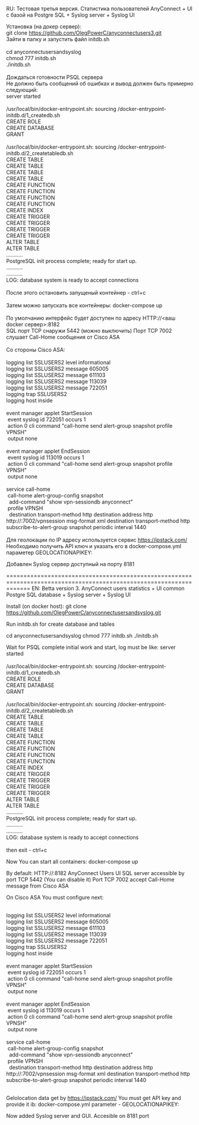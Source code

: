 RU: Тестовая третья версия. Статистика пользователей AnyConnect + UI с базой на Postgre SQL + Syslog server + Syslog UI

Установка (на докер сервер):<br>
git clone https://github.com/OlegPowerC/anyconnectusers3.git<br>
Зайти в папку и запустить файл initdb.sh<br>
<br>
cd anyconnectusersandsyslog<br>
chmod 777 initdb.sh<br>
./initdb.sh<br>
<br>
Дождаться готовности PSQL сервера<br>
Не должно быть сообщений об ошибках и вывод должен быть примерно следующий:<br>
server started<br>
<br>
/usr/local/bin/docker-entrypoint.sh: sourcing /docker-entrypoint-initdb.d/1_createdb.sh<br>
CREATE ROLE<br>
CREATE DATABASE<br>
GRANT<br>
<br>
/usr/local/bin/docker-entrypoint.sh: sourcing /docker-entrypoint-initdb.d/2_createtabledb.sh<br>
CREATE TABLE<br>
CREATE TABLE<br>
CREATE TABLE<br>
CREATE TABLE<br>
CREATE FUNCTION<br>
CREATE FUNCTION<br>
CREATE FUNCTION<br>
CREATE FUNCTION<br>
CREATE INDEX<br>
CREATE TRIGGER<br>
CREATE TRIGGER<br>
CREATE TRIGGER<br>
CREATE TRIGGER<br>
ALTER TABLE<br>
ALTER TABLE<br>
...........<br>
PostgreSQL init process complete; ready for start up.<br>
...........<br>
...........<br>
LOG:  database system is ready to accept connections<br>
<br>
После этого остановить запущеный контейнер - ctrl+c<br>
<br>
Затем можно запускать все контейнеры: docker-compose up<br>
<br>
По умолчанию интерфейс будет доступен по адресу HTTP://<ваш docker сервер>:8182<br>
SQL порт TCP снаружи 5442 (можно выключить) Порт TCP 7002 слушает Call-Home сообщения от Cisco ASA<br>
<br>
Со стороны Cisco ASA:<br>
<br>
logging list SSLUSERS2 level informational<br>
logging list SSLUSERS2 message 605005<br>
logging list SSLUSERS2 message 611103<br>
logging list SSLUSERS2 message 113039<br>
logging list SSLUSERS2 message 722051<br>
logging trap SSLUSERS2<br>
logging host inside<br>
<br>
event manager applet StartSession<br>
&nbsp;event syslog id 722051 occurs 1<br>
&nbsp;action 0 cli command "call-home send alert-group snapshot profile VPNSH"<br>
&nbsp;output none<br>
<br>
event manager applet EndSession<br>
&nbsp;event syslog id 113019 occurs 1<br>
&nbsp;action 0 cli command "call-home send alert-group snapshot profile VPNSH"<br>
&nbsp;output none<br>
<br>
service call-home<br>
&nbsp;call-home alert-group-config snapshot<br>
&nbsp;&nbsp;add-command "show vpn-sessiondb anyconnect"<br>
&nbsp;profile VPNSH<br>
&nbsp;&nbsp;destination transport-method http destination address http http://:7002/vpnsession msg-format xml destination transport-method http subscribe-to-alert-group snapshot periodic interval 1440<br>
<br>
Для геолокации по IP адресу используется сервис https://ipstack.com/
Необходимо получить API ключ и указать его в docker-compose.yml
параметер GEOLOCATIONAPIKEY:

Добавлен Syslog сервер доступный на порту 8181

===================================================================================================================
EN: Betta version 3. AnyConnect users statistics + UI common Postgre SQL database + Syslog server + Syslog UI

Install (on docker host): git clone https://github.com/OlegPowerC/anyconnectusersandsyslog.git

Run initdb.sh for create database and tables

cd anyconnectusersandsyslog
chmod 777 initdb.sh
./initdb.sh

Wait for PSQL complete initial work and start, 
log must be like:
server started<br>
<br>
/usr/local/bin/docker-entrypoint.sh: sourcing /docker-entrypoint-initdb.d/1_createdb.sh<br>
CREATE ROLE<br>
CREATE DATABASE<br>
GRANT<br>
<br>
/usr/local/bin/docker-entrypoint.sh: sourcing /docker-entrypoint-initdb.d/2_createtabledb.sh<br>
CREATE TABLE<br>
CREATE TABLE<br>
CREATE TABLE<br>
CREATE TABLE<br>
CREATE FUNCTION<br>
CREATE FUNCTION<br>
CREATE FUNCTION<br>
CREATE FUNCTION<br>
CREATE INDEX<br>
CREATE TRIGGER<br>
CREATE TRIGGER<br>
CREATE TRIGGER<br>
CREATE TRIGGER<br>
ALTER TABLE<br>
ALTER TABLE<br>
...........<br>
PostgreSQL init process complete; ready for start up.<br>
...........<br>
...........<br>
LOG:  database system is ready to accept connections<br>
<br>
then exit - ctrl+c

Now You can start all containers: docker-compose up

By default: HTTP://<Your docker host ip>:8182 AnyConnect Users UI SQL server accessible by port TCP 5442 (You can disable it) Port TCP 7002 accept Call-Home message from Cisco ASA

On Cisco ASA You must configure next:

<br>
logging list SSLUSERS2 level informational<br>
logging list SSLUSERS2 message 605005<br>
logging list SSLUSERS2 message 611103<br>
logging list SSLUSERS2 message 113039<br>
logging list SSLUSERS2 message 722051<br>
logging trap SSLUSERS2<br>
logging host inside<br>
<br>
event manager applet StartSession<br>
&nbsp;event syslog id 722051 occurs 1<br>
&nbsp;action 0 cli command "call-home send alert-group snapshot profile VPNSH"<br>
&nbsp;output none<br>
<br>
event manager applet EndSession<br>
&nbsp;event syslog id 113019 occurs 1<br>
&nbsp;action 0 cli command "call-home send alert-group snapshot profile VPNSH"<br>
&nbsp;output none<br>
<br>
service call-home<br>
&nbsp;call-home alert-group-config snapshot<br>
&nbsp;&nbsp;add-command "show vpn-sessiondb anyconnect"<br>
&nbsp;profile VPNSH<br>
&nbsp;&nbsp;destination transport-method http destination address http http://:7002/vpnsession msg-format xml destination transport-method http subscribe-to-alert-group snapshot periodic interval 1440<br>
<br>

Gelolocation data get by https://ipstack.com/
You must get API key and provide it ib: docker-compose.yml
parameter - GEOLOCATIONAPIKEY:

Now added Syslog server and GUI.
Accesible on 8181 port